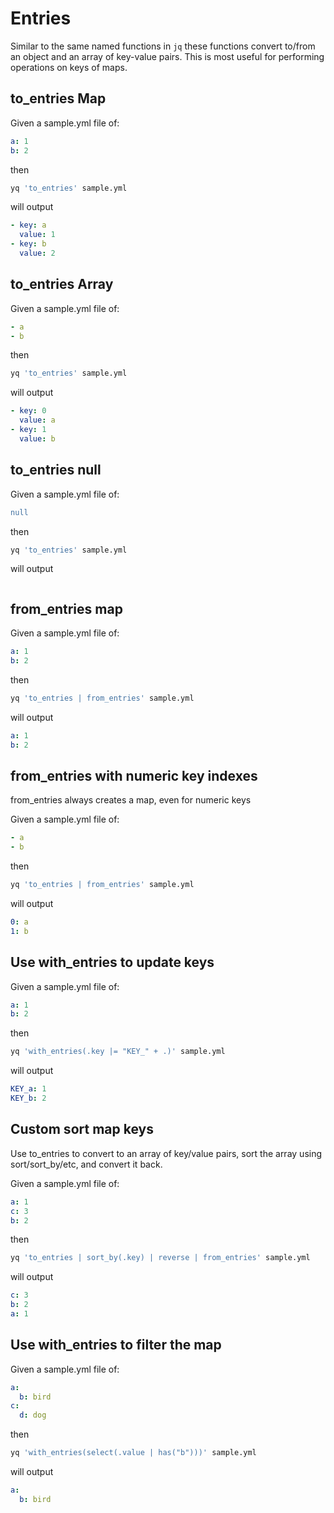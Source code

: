 # Entries

Similar to the same named functions in `jq` these functions convert to/from an object and an array of key-value pairs. This is most useful for performing operations on keys of maps.

## to_entries Map
Given a sample.yml file of:
```yaml
a: 1
b: 2
```
then
```bash
yq 'to_entries' sample.yml
```
will output
```yaml
- key: a
  value: 1
- key: b
  value: 2
```

## to_entries Array
Given a sample.yml file of:
```yaml
- a
- b
```
then
```bash
yq 'to_entries' sample.yml
```
will output
```yaml
- key: 0
  value: a
- key: 1
  value: b
```

## to_entries null
Given a sample.yml file of:
```yaml
null
```
then
```bash
yq 'to_entries' sample.yml
```
will output
```yaml
```

## from_entries map
Given a sample.yml file of:
```yaml
a: 1
b: 2
```
then
```bash
yq 'to_entries | from_entries' sample.yml
```
will output
```yaml
a: 1
b: 2
```

## from_entries with numeric key indexes
from_entries always creates a map, even for numeric keys

Given a sample.yml file of:
```yaml
- a
- b
```
then
```bash
yq 'to_entries | from_entries' sample.yml
```
will output
```yaml
0: a
1: b
```

## Use with_entries to update keys
Given a sample.yml file of:
```yaml
a: 1
b: 2
```
then
```bash
yq 'with_entries(.key |= "KEY_" + .)' sample.yml
```
will output
```yaml
KEY_a: 1
KEY_b: 2
```

## Custom sort map keys
Use to_entries to convert to an array of key/value pairs, sort the array using sort/sort_by/etc, and convert it back.

Given a sample.yml file of:
```yaml
a: 1
c: 3
b: 2
```
then
```bash
yq 'to_entries | sort_by(.key) | reverse | from_entries' sample.yml
```
will output
```yaml
c: 3
b: 2
a: 1
```

## Use with_entries to filter the map
Given a sample.yml file of:
```yaml
a:
  b: bird
c:
  d: dog
```
then
```bash
yq 'with_entries(select(.value | has("b")))' sample.yml
```
will output
```yaml
a:
  b: bird
```

